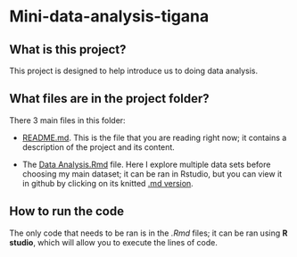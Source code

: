 # Mini-data-analysis-tigana

## What is this project?
This project is designed to help introduce us to doing data analysis.

## What files are in the project folder?
There 3 main files in this folder:
- [README.md](https://github.com/TiganaR/Mini-data-analysis-tigana/blob/main/README.md). This is the file that you are reading right now; it contains a description of the project and its content. 

- The [Data Analysis.Rmd](https://github.com/sTiganaR/Mini-data-analysis-tigana/blob/main/DataAnalysis.rmd) file. Here I explore multiple data sets before choosing my main dataset; it can be ran in Rstudio, but you can view it in github by clicking on its knitted [.md version](https://github.com/stat545ubc-2021/collaborative-group26/blob/main/troubleshooting-1.md).

## How to run the code
The only code that needs to be ran is in the *.Rmd* files; it can be ran using **R studio**, which will allow you to execute the lines of code.


